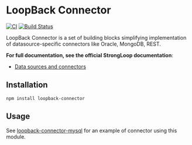 # LoopBack Connector

[![CI](https://github.com/loopbackio/loopback-connector/actions/workflows/continuous-integration.yaml/badge.svg)](https://github.com/loopbackio/loopback-connector/actions/workflows/continuous-integration.yaml)
[![Build Status](https://app.travis-ci.com/loopbackio/loopback-connector.svg?branch=master)](https://app.travis-ci.com/loopbackio/loopback-connector)

LoopBack Connector is a set of building blocks simplifying implementation
of datasource-specific connectors like Oracle, MongoDB, REST.

**For full documentation, see the official StrongLoop documentation**:
 * [Data sources and connectors](http://docs.strongloop.com/display/public/LB/Database+connectors)

## Installation

    npm install loopback-connector

## Usage

See [loopback-connector-mysql](https://github.com/strongloop/loopback-connector-mysql) 
for an example of connector using this module.
